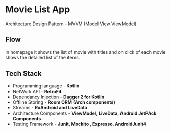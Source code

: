 # Movie List App

Architecture Design Pattern - MVVM (Model View ViewModel)

Flow
---------

In homepage it shows the list of movie with titles and on click of each movie shows the detailed list of the items.

Tech Stack
-----------

- Programming language    - **Kotlin**
- NetWork API             - **RetroFit**
- Dependancy Injection    - **Dagger 2 for Kotlin**
- Offline Storing         - **Room ORM (Arch components)**
- Streams                 - **RxAndroid and LiveData**
- Architecture Components - **ViewModel, LiveData, Android JetPAck Components**
- Testing Framework       - **Junit, Mockito , Expresso, AndroidJunit4**


